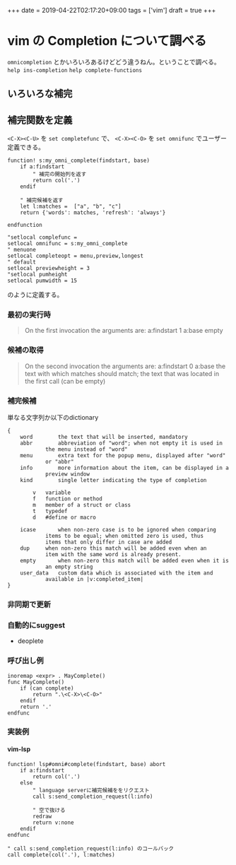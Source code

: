 +++
date = 2019-04-22T02:17:20+09:00
tags = ['vim']
draft = true
+++
# vim の Completion について調べる

`omnicompletion` とかいろいろあるけどどう違うねん。ということで調べる。
`help ins-completion`
`help complete-functions`

## いろいろな補完

## 補完関数を定義

`<C-X><C-U>` を `set completefunc` で、
`<C-X><C-O>` を `set omnifunc` でユーザー定義できる。

```vim
function! s:my_omni_complete(findstart, base)
    if a:findstart
        " 補完の開始列を返す
        return col('.')
    endif

    " 補完候補を返す
    let l:matches =  ["a", "b", "c"]
    return {'words': matches, 'refresh': 'always'}

endfunction

"setlocal complefunc = 
setlocal omnifunc = s:my_omni_complete
" menuone
setlocal completeopt = menu,preview,longest
" default
setlocal previewheight = 3
"setlocal pumheight
setlocal pumwidth = 15
```

のように定義する。

### 最初の実行時

> On the first invocation the arguments are:
>    a:findstart  1
>    a:base	empty

### 候補の取得

> On the second invocation the arguments are:
>    a:findstart  0
>    a:base	the text with which matches should match; the text that was
> 		located in the first call (can be empty)

### 補完候補

単なる文字列か以下のdictionary

```
{
	word		the text that will be inserted, mandatory
	abbr		abbreviation of "word"; when not empty it is used in
			the menu instead of "word"
	menu		extra text for the popup menu, displayed after "word"
			or "abbr"
	info		more information about the item, can be displayed in a
			preview window
	kind		single letter indicating the type of completion

        v	variable
        f	function or method
        m	member of a struct or class
        t	typedef
        d	#define or macro

	icase		when non-zero case is to be ignored when comparing
			items to be equal; when omitted zero is used, thus
			items that only differ in case are added
	dup		when non-zero this match will be added even when an
			item with the same word is already present.
	empty		when non-zero this match will be added even when it is
			an empty string
	user_data 	custom data which is associated with the item and
			available in |v:completed_item|
}
```

### 非同期で更新

### 自動的にsuggest

* deoplete

### 呼び出し例

```vim
inoremap <expr> . MayComplete()
func MayComplete()
    if (can complete)
        return ".\<C-X>\<C-O>"
    endif
    return '.'
endfunc
```

### 実装例
#### vim-lsp

```vim
function! lsp#omni#complete(findstart, base) abort
    if a:findstart
        return col('.')
    else
        " language serverに補完候補ををリクエスト
        call s:send_completion_request(l:info)

        " 空で抜ける
        redraw
        return v:none
    endif
endfunc
```

```vim
" call s:send_completion_request(l:info) のコールバック
call complete(col('.'), l:matches)
```

